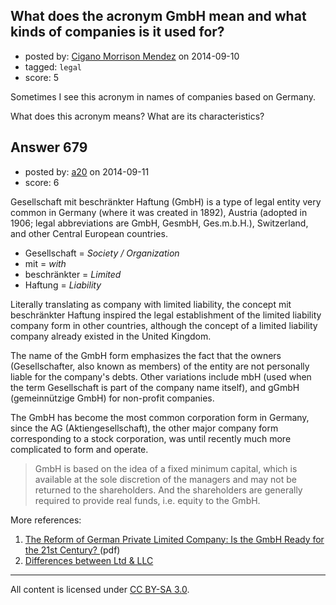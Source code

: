 ## What does the acronym GmbH mean and what kinds of companies is it used for?

- posted by: [Cigano Morrison Mendez](https://stackexchange.com/users/1381366/cigano-morrison-mendez) on 2014-09-10
- tagged: `legal`
- score: 5

Sometimes I see this acronym in names of companies based on Germany. 

What does this acronym means? What are its characteristics?


## Answer 679

- posted by: [a20](https://stackexchange.com/users/54595/a20) on 2014-09-11
- score: 6

Gesellschaft mit beschränkter Haftung (GmbH) is a type of legal entity very common in Germany (where it was created in 1892), Austria (adopted in 1906; legal abbreviations are GmbH, GesmbH, Ges.m.b.H.), Switzerland, and other Central European countries. 

 - Gesellschaft = *Society / Organization* 
 - mit  = *with* 
 - beschränkter = *Limited*  
 - Haftung = *Liability*

Literally translating as company with limited liability, the concept mit beschränkter Haftung inspired the legal establishment of the limited liability company form in other countries, although the concept of a limited liability company already existed in the United Kingdom. 

The name of the GmbH form emphasizes the fact that the owners (Gesellschafter, also known as members) of the entity are not personally liable for the company's debts. Other variations include mbH (used when the term Gesellschaft is part of the company name itself), and gGmbH (gemeinnützige GmbH) for non-profit companies.

The GmbH has become the most common corporation form in Germany, since the AG (Aktiengesellschaft), the other major company form corresponding to a stock corporation, was until recently much more complicated to form and operate.

> GmbH is based on the idea of a fixed minimum capital, 
which is available at the sole discretion of the managers and may not be returned to 
the shareholders. And the shareholders are generally required to provide real 
funds, i.e. equity to the GmbH.

More references:

 1. [The Reform of German Private Limited Company: Is the GmbH 
Ready for the 21st Century? 
](http://www.germanlawjournal.com/pdfs/Vol09No09/PDF_Vol_09_No_09_1069-1092_Articles_Beurskens.Noack.pdf) (pdf)
 2. [Differences between Ltd & LLC](http://www.differencebetween.net/business/difference-between-ltd-and-llc/)





---

All content is licensed under [CC BY-SA 3.0](https://creativecommons.org/licenses/by-sa/3.0/).
